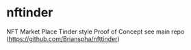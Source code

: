 # nftinder
 NFT Market Place Tinder style Proof of Concept see main repo (https://github.com/Brianspha/nfttinder)
